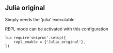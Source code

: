 ## Julia original

Simply needs the 'julia' executable

REPL mode can be activated with this configuration

```
lua require'sniprun'.setup({
    repl_enable = {'Julia_original'},
})
```
